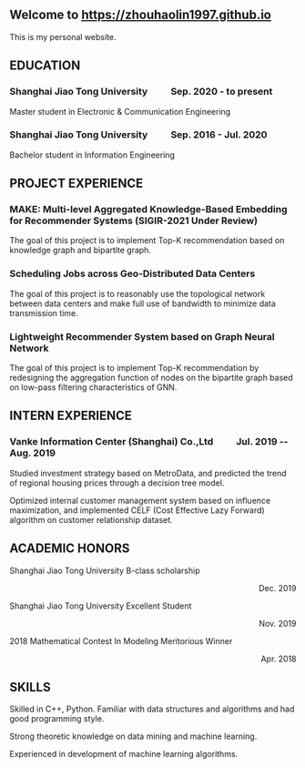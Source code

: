 ## Welcome to https://zhouhaolin1997.github.io

This is my personal website. 

## EDUCATION

### Shanghai Jiao Tong University  &emsp;&emsp;  Sep. 2020 - to present

Master student in Electronic & Communication Engineering 

### Shanghai Jiao Tong University  &emsp;&emsp;  Sep. 2016 - Jul. 2020

Bachelor student in Information Engineering 

## PROJECT EXPERIENCE

### MAKE: Multi-level Aggregated Knowledge-Based Embedding for Recommender Systems (SIGIR-2021 Under Review) 

The goal of this project is to implement Top-K recommendation based on knowledge graph and bipartite graph.

### Scheduling Jobs across Geo-Distributed Data Centers 

The goal of this project is to reasonably use the topological network between data centers and make full use of bandwidth to minimize data transmission time.

### Lightweight Recommender System based on Graph Neural Network

The goal of this project is to implement Top-K recommendation by redesigning the aggregation function of nodes on the bipartite graph based on low-pass filtering characteristics of GNN. 

## INTERN EXPERIENCE

### Vanke Information Center (Shanghai) Co.,Ltd  &emsp;&emsp; Jul. 2019 -- Aug. 2019
 Studied investment strategy based on MetroData, and predicted the trend of regional housing prices through a decision tree model. 
 
 Optimized internal customer management system based on influence maximization, and implemented CELF (Cost Effective Lazy Forward) algorithm on customer relationship dataset. 
 
## ACADEMIC HONORS
Shanghai Jiao Tong University B-class scholarship  <p align="right">Dec. 2019</p>
Shanghai Jiao Tong University Excellent Student  <p align="right">Nov. 2019</p>
2018 Mathematical Contest In Modeling Meritorious Winner  <p align="right">Apr. 2018</p>

## SKILLS
Skilled in C++, Python. Familiar with data structures and algorithms and had good programming style.

Strong theoretic knowledge on data mining and machine learning.

Experienced in development of machine learning algorithms.

